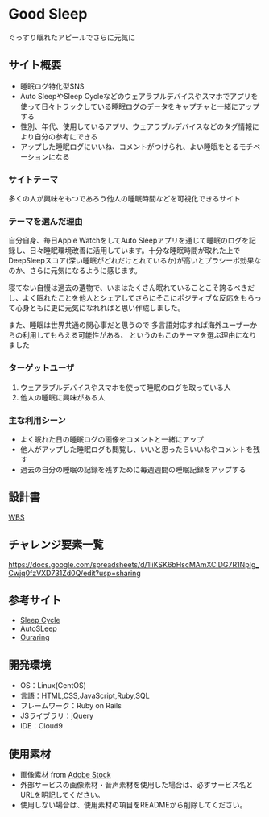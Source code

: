# Good Sleep
ぐっすり眠れたアピールでさらに元気に

## サイト概要
- 睡眠ログ特化型SNS
- Auto SleepやSleep Cycleなどのウェアラブルデバイスやスマホでアプリを使って日々トラックしている睡眠ログのデータをキャプチャと一緒にアップする
- 性別、年代、使用しているアプリ、ウェアラブルデバイスなどのタグ情報により自分の参考にできる
- アップした睡眠ログにいいね、コメントがつけられ、よい睡眠をとるモチベーションになる

### サイトテーマ
多くの人が興味をもつであろう他人の睡眠時間などを可視化できるサイト

### テーマを選んだ理由
自分自身、毎日Apple WatchをしてAuto Sleepアプリを通じて睡眠のログを記録し、日々睡眠環境改善に活用しています。十分な睡眠時間が取れた上でDeepSleepスコア(深い睡眠がどれだけとれているか)が高いとプラシーボ効果なのか、さらに元気になるように感じます。

寝てない自慢は過去の遺物で、いまはたくさん眠れていることこそ誇るべきだし、よく眠れたことを他人とシェアしてさらにそこにポジティブな反応をもらって心身ともに更に元気になれればと思い作成しました。

また、睡眠は世界共通の関心事だと思うので
多言語対応すれば海外ユーザーからの利用してもらえる可能性がある、
というのもこのテーマを選ぶ理由になりました
### ターゲットユーザ
1. ウェアラブルデバイスやスマホを使って睡眠のログを取っている人
2. 他人の睡眠に興味がある人


### 主な利用シーン
- よく眠れた日の睡眠ログの画像をコメントと一緒にアップ 
- 他人がアップした睡眠ログも閲覧し、いいと思ったらいいねやコメントを残す
-  過去の自分の睡眠の記録を残すために毎週週間の睡眠記録をアップする

## 設計書
[WBS](https://drive.google.com/file/d/165PqQnse9jVwwwDF8lxxNf6GJtnHwsQX/view?usp=sharing)
## チャレンジ要素一覧
https://docs.google.com/spreadsheets/d/1IiKSK6bHscMAmXCiDG7R1NpIg_Cwjq0fzVXD731Zd0Q/edit?usp=sharing

## 参考サイト
- [Sleep Cycle](https://www.sleepcycle.com/)
- [AutoSLeep](https://autosleepapp.tantsissa.com/)
- [Ouraring](https://ouraring.com/)

## 開発環境
- OS：Linux(CentOS)
- 言語：HTML,CSS,JavaScript,Ruby,SQL
- フレームワーク：Ruby on Rails
- JSライブラリ：jQuery
- IDE：Cloud9

## 使用素材
- 画像素材 from [Adobe Stock](https://stock.adobe.com/jp/)
- 外部サービスの画像素材・音声素材を使用した場合は、必ずサービス名とURLを明記してください。
- 使用しない場合は、使用素材の項目をREADMEから削除してください。
